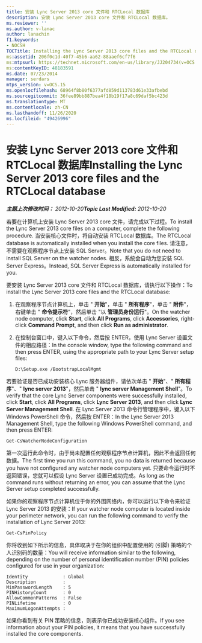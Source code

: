 ```yaml
---
title: 安装 Lync Server 2013 core 文件和 RTCLocal 数据库
description: 安装 Lync Server 2013 core 文件和 RTCLocal 数据库。
ms.reviewer: ''
ms.author: v-lanac
author: lanachin
f1.keywords:
- NOCSH
TOCTitle: Installing the Lync Server 2013 core files and the RTCLocal database
ms:assetid: 206f0c1d-40f7-45b6-aa62-88aaef6cf7f6
ms:mtpsurl: https://technet.microsoft.com/en-us/library/JJ204734(v=OCS.15)
ms:contentKeyID: 48183591
ms.date: 07/23/2014
manager: serdars
mtps_version: v=OCS.15
ms.openlocfilehash: 68964f8b80f6377afd859d113783d61e33afbebd
ms.sourcegitcommit: 36fee89bb887bea4f18b19f17a8c69daf5bc423d
ms.translationtype: MT
ms.contentlocale: zh-CN
ms.lasthandoff: 11/26/2020
ms.locfileid: "49426996"
---
```

# <a name="installing-the-lync-server-2013-core-files-and-the-rtclocal-database"></a><span data-ttu-id="e032b-103">安装 Lync Server 2013 core 文件和 RTCLocal 数据库</span><span class="sxs-lookup"><span data-stu-id="e032b-103">Installing the Lync Server 2013 core files and the RTCLocal database</span></span>

<div data-xmlns="http://www.w3.org/1999/xhtml">

<div class="topic" data-xmlns="http://www.w3.org/1999/xhtml" data-msxsl="urn:schemas-microsoft-com:xslt" data-cs="https://msdn.microsoft.com/">

<div data-asp="https://msdn2.microsoft.com/asp">



</div>

<div id="mainSection">

<div id="mainBody"><span data-ttu-id="e032b-104">

<span> </span></span><span class="sxs-lookup"><span data-stu-id="e032b-104">

<span> </span></span></span>

<span data-ttu-id="e032b-105">_**主题上次修改时间：** 2012-10-20_</span><span class="sxs-lookup"><span data-stu-id="e032b-105">_**Topic Last Modified:** 2012-10-20_</span></span>

<span data-ttu-id="e032b-106">若要在计算机上安装 Lync Server 2013 core 文件，请完成以下过程。</span><span class="sxs-lookup"><span data-stu-id="e032b-106">To install the Lync Server 2013 core files on a computer, complete the following procedure.</span></span> <span data-ttu-id="e032b-107">当安装核心文件时，将自动安装 RTCLocal 数据库。</span><span class="sxs-lookup"><span data-stu-id="e032b-107">The RTCLocal database is automatically installed when you install the core files.</span></span> <span data-ttu-id="e032b-108">请注意，不需要在观察程序节点上安装 SQL Server。</span><span class="sxs-lookup"><span data-stu-id="e032b-108">Note that you do not need to install SQL Server on the watcher nodes.</span></span> <span data-ttu-id="e032b-109">相反，系统会自动为您安装 SQL Server Express。</span><span class="sxs-lookup"><span data-stu-id="e032b-109">Instead, SQL Server Express is automatically installed for you.</span></span>

<span data-ttu-id="e032b-110">要安装 Lync Server 2013 core 文件和 RTCLocal 数据库，请执行以下操作：</span><span class="sxs-lookup"><span data-stu-id="e032b-110">To install the Lync Server 2013 core files and the RTCLocal database:</span></span>

1.  <span data-ttu-id="e032b-111">在观察程序节点计算机上，单击 " **开始**"，单击 " **所有程序**"，单击 " **附件**"，右键单击 " **命令提示符**"，然后单击 "以 **管理员身份运行**"。</span><span class="sxs-lookup"><span data-stu-id="e032b-111">On the watcher node computer, click **Start**, click **All Programs**, click **Accessories**, right-click **Command Prompt**, and then click **Run as administrator**.</span></span>

2.  <span data-ttu-id="e032b-112">在控制台窗口中，键入以下命令，然后按 ENTER，使用 Lync Server 设置文件的相应路径：</span><span class="sxs-lookup"><span data-stu-id="e032b-112">In the console window, type the following command and then press ENTER, using the appropriate path to your Lync Server setup files:</span></span>
    
        D:\Setup.exe /BootstrapLocalMgmt

<span data-ttu-id="e032b-113">若要验证是否已成功安装核心 Lync 服务器组件，请依次单击 " **开始**"、" **所有程序**"、" **lync server 2013**"，然后单击 " **lync server Management Shell**"。</span><span class="sxs-lookup"><span data-stu-id="e032b-113">To verify that the core Lync Server components were successfully installed, click **Start**, click **All Programs**, click **Lync Server 2013**, and then click **Lync Server Management Shell**.</span></span> <span data-ttu-id="e032b-114">在 Lync Server 2013 命令行管理程序中，键入以下 Windows PowerShell 命令，然后按 ENTER：</span><span class="sxs-lookup"><span data-stu-id="e032b-114">In the Lync Server 2013 Management Shell, type the following Windows PowerShell command, and then press ENTER:</span></span>

    Get-CsWatcherNodeConfiguration

<span data-ttu-id="e032b-115">第一次运行此命令时，由于尚未配置任何观察程序节点计算机，因此不会返回任何数据。</span><span class="sxs-lookup"><span data-stu-id="e032b-115">The first time you run this command, you no data is returned because you have not configured any watcher node computers yet.</span></span> <span data-ttu-id="e032b-116">只要命令运行时不返回错误，您就可以假设 Lync Server 设置已成功完成。</span><span class="sxs-lookup"><span data-stu-id="e032b-116">As long as the command runs without returning an error, you can assume that the Lync Server setup completed successfully.</span></span>

<span data-ttu-id="e032b-117">如果你的观察程序节点计算机位于你的外围网络内，你可以运行以下命令来验证 Lync Server 2013 的安装：</span><span class="sxs-lookup"><span data-stu-id="e032b-117">If your watcher node computer is located inside your perimeter network, you can run the following command to verify the installation of Lync Server 2013:</span></span>

    Get-CsPinPolicy

<span data-ttu-id="e032b-118">你将收到如下所示的信息，具体取决于在你的组织中配置使用的 (引脚) 策略的个人识别码的数量：</span><span class="sxs-lookup"><span data-stu-id="e032b-118">You will receive information similar to the following, depending on the number of personal identification number (PIN) policies configured for use in your organization:</span></span>

    Identity             : Global
    Description          :
    MinPasswordLength    : 5
    PINHistoryCount      : 0
    AllowCommonPatterns  : False
    PINLifetime          : 0
    MaximumLogonAttempts :

<span data-ttu-id="e032b-119">如果你看到有关 PIN 策略的信息，则表示你已成功安装核心组件。</span><span class="sxs-lookup"><span data-stu-id="e032b-119">If you see information about your PIN policies, it means that you have successfully installed the core components.</span></span>

<span data-ttu-id="e032b-120"></div>

<span> </span>

</div>

</div>

</span><span class="sxs-lookup"><span data-stu-id="e032b-120"></div>

<span> </span>

</div>

</div>

</span></span></div>

